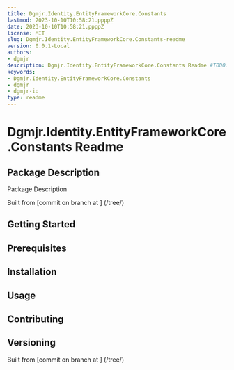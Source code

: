 ```yaml
---
title: Dgmjr.Identity.EntityFrameworkCore.Constants
lastmod: 2023-10-10T10:58:21.ppppZ
date: 2023-10-10T10:58:21.ppppZ
license: MIT
slug: Dgmjr.Identity.EntityFrameworkCore.Constants-readme
version: 0.0.1-Local
authors:
- dgmjr
description: Dgmjr.Identity.EntityFrameworkCore.Constants Readme #TODO: write description for Dgmjr.Identity.EntityFrameworkCore.Constants Readme
keywords:
- Dgmjr.Identity.EntityFrameworkCore.Constants
- dgmjr
- dgmjr-io
type: readme
---
```

# Dgmjr.Identity.EntityFrameworkCore.Constants Readme
<!-- TODO: Write the contents of the Dgmjr.Identity.EntityFrameworkCore.Constants Readme file -->
## Package Description
Package Description
      
Built from [commit  on branch  at ]
(/tree/)
## Getting Started
## Prerequisites
## Installation
## Usage
## Contributing
## Versioning
Built from [commit  on branch  at ]
(/tree/)
